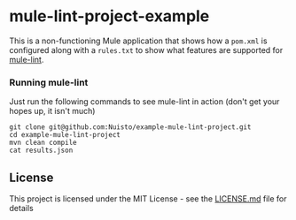 # mule-lint-project-example

This is a non-functioning Mule application that shows how a `pom.xml` is
configured along with a `rules.txt` to show what features are supported for
[mule-lint](https://github.com/Nuisto/mule-lint/).

### Running mule-lint

Just run the following commands to see mule-lint in action (don't get your
hopes up, it isn't much)

```
git clone git@github.com:Nuisto/example-mule-lint-project.git
cd example-mule-lint-project
mvn clean compile
cat results.json
```

## License

This project is licensed under the MIT License - see the [LICENSE.md](LICENSE.md) file for details


